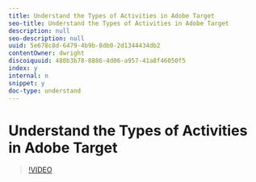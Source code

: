 ```yaml
---
title: Understand the Types of Activities in Adobe Target
seo-title: Understand the Types of Activities in Adobe Target
description: null
seo-description: null
uuid: 5e678c8d-6479-4b9b-8db0-2d1344434db2
contentOwner: dwright
discoiquuid: 480b3b78-8886-4d06-a957-41a8f46050f5
index: y
internal: n
snippet: y
doc-type: understand
---
```


# Understand the Types of Activities in Adobe Target

>[!VIDEO](https://video.tv.adobe.com/v/17386/?quality=12)